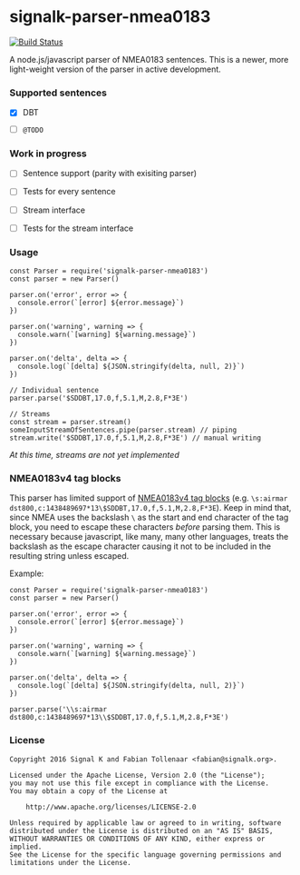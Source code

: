 # signalk-parser-nmea0183
[![Build Status](https://travis-ci.org/SignalK/signalk-parser-nmea0183.svg?branch=development)](https://travis-ci.org/SignalK/signalk-parser-nmea0183)


A node.js/javascript parser of NMEA0183 sentences. This is a newer, more light-weight version of the parser in active development.


### Supported sentences

- [x] DBT
- [ ] `@TODO`


### Work in progress

- [ ] Sentence support (parity with exisiting parser)
- [ ] Tests for every sentence
- [ ] Stream interface
- [ ] Tests for the stream interface


### Usage

```
const Parser = require('signalk-parser-nmea0183')
const parser = new Parser()

parser.on('error', error => {
  console.error(`[error] ${error.message}`)
})

parser.on('warning', warning => {
  console.warn(`[warning] ${warning.message}`)
})

parser.on('delta', delta => {
  console.log(`[delta] ${JSON.stringify(delta, null, 2)}`)
})

// Individual sentence
parser.parse('$SDDBT,17.0,f,5.1,M,2.8,F*3E')

// Streams
const stream = parser.stream()
someInputStreamOfSentences.pipe(parser.stream) // piping
stream.write('$SDDBT,17.0,f,5.1,M,2.8,F*3E') // manual writing
```

*At this time, streams are not yet implemented*


### NMEA0183v4 tag blocks

This parser has limited support of [NMEA0183v4 tag blocks](http://www.nmea.org/Assets/may%2009%20rtcm%200183_v400.pdf) (e.g. `\s:airmar dst800,c:1438489697*13\$SDDBT,17.0,f,5.1,M,2.8,F*3E`). 
Keep in mind that, since NMEA uses the backslash `\` as the start and end character of the tag block, you need to escape these characters *before* parsing them. 
This is necessary because javascript, like many, many other languages, treats the backslash as the escape character causing it not to be included in the resulting string unless escaped. 

Example: 

```
const Parser = require('signalk-parser-nmea0183')
const parser = new Parser()

parser.on('error', error => {
  console.error(`[error] ${error.message}`)
})

parser.on('warning', warning => {
  console.warn(`[warning] ${warning.message}`)
})

parser.on('delta', delta => {
  console.log(`[delta] ${JSON.stringify(delta, null, 2)}`)
})

parser.parse('\\s:airmar dst800,c:1438489697*13\\$SDDBT,17.0,f,5.1,M,2.8,F*3E')
```


### License 

```
Copyright 2016 Signal K and Fabian Tollenaar <fabian@signalk.org>.

Licensed under the Apache License, Version 2.0 (the "License");
you may not use this file except in compliance with the License.
You may obtain a copy of the License at

    http://www.apache.org/licenses/LICENSE-2.0

Unless required by applicable law or agreed to in writing, software
distributed under the License is distributed on an "AS IS" BASIS,
WITHOUT WARRANTIES OR CONDITIONS OF ANY KIND, either express or implied.
See the License for the specific language governing permissions and
limitations under the License.
```